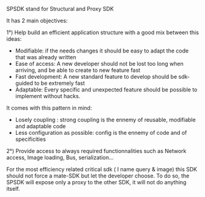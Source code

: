 SPSDK stand for Structural and Proxy SDK

It has 2 main objectives:

1°)
Help build an efficient application structure with a good mix between this ideas:
- Modifiable: if the needs changes it should be easy to adapt the code that was already written
- Ease of access: A new developer should not be lost too long when arriving, and be able to create to new feature fast
- Fast development: A new standard feature to develop should be sdk-guided to be extremely fast
- Adaptable: Every specific and unexpected feature should be possible to implement without hacks.


It comes with this pattern in mind:
- Losely coupling :  strong coupling is the ennemy of reusable, modifiable and adaptable code
- Less configuration as possible: config is the ennemy of code and of specificities



2°)
Provide access to always required functionnalities such as Network access, Image loading, Bus, serialization...

For the most efficiency related critical sdk ( I name query & image) this SDK should not force a mate-SDK but let the developer choose.
To do so, the SPSDK will expose only a proxy to the other SDK, it will not do anything itself.